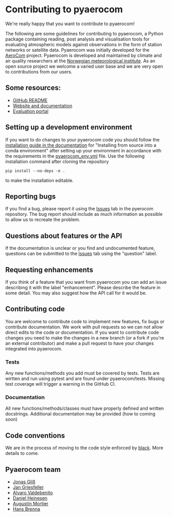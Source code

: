# Contributing to pyaerocom

We're really happy that you want to contribute to pyaerocom!

The following are some guidelines for contributing to pyaerocom, a Python package containing reading, post analysis and visualisation tools for evaluating atmospheric models against observations in the form of station networks or satellite data. Pyaerocom was initially developed for the [AeroCom](http://aerocom.met.no) project. Pyaerocom is developed and maintained by climate and air quality researchers at the [Norwegian meteorological institute](http://www.met.no). As an open source project we welcome a varied user base and we are very open to contributions from our users.

## Some resources:
* [GitHub README](https://github.com/metno/pyaerocom/blob/main-dev/README.rst)
* [Website and documentation](https://pyaerocom.readthedocs.io/en/latest/index.html)
* [Evaluation portal](aeroval.met.no)

## Setting up a development environment
If you want to do changes to your pyaerocom code you should follow the [installation guide in the documentation](https://pyaerocom.readthedocs.io/en/latest/install.html) for "Installing from source into a conda environment" after setting up your environment in accordance with the requirements in the [pyaerocom_env.yml](https://github.com/metno/pyaerocom/blob/main-dev/pyaerocom_env.yml) file. Use the following installation command after cloning the repository

    pip install --no-deps -e .
    
to make the installation editable.

## Reporting bugs
If you find a bug, please report it using the [Issues](https://github.com/metno/pyaerocom/issues) tab in the pyerocom repository. The bug report should include as much information as possible to allow us to recreate the problem. 

## Questions about features or the API
If the documentation is unclear or you find and undocumented feature, questions can be submitted to the [Issues](https://github.com/metno/pyaerocom/issues) tab using the "question" label.

## Requesting enhancements
If you think of a feature that you want from pyaerocom you can add an issue describing it with the label "enhancement". Please describe the feature in some detail. You may also suggest how the API call for it would be. 

## Contributing code
You are welcome to contribute code to implement new features, fix bugs or contribute documentation. We work with pull requests so we can not allow direct edits to the code or documentation. If you want to contribute code changes you need to make the changes in a new branch (or a fork if you're an external contributor) and make a pull request to have your changes integrated into pyaerocom.

### Tests
Any new functions/methods you add must be covered by tests. Tests are wirtten and run using pytest and are found under pyaerocom/tests. Missing test coverage will trigger a warning in the GitHub CI.

### Documentation
All new functions/methods/classes must have properly defined and written docstrings. Additional documentation may be provided (how to coming soon)

## Code conventions
We are in the process of moving to the code style enforced by [black](https://github.com/psf/black). More details to come.

## Pyaerocom team
* [Jonas Gliß](https://github.com/jgliss)
* [Jan Griesfeller](https://github.com/jgriesfeller)
* [Alvaro Valdebenito](https://github.com/avaldebe)
* [Daniel Heinesen](https://github.com/dulte)
* [Augustin Mortier](https://github.com/AugustinMortier)
* [Hans Brenna](https://github.com/hansbrenna)
